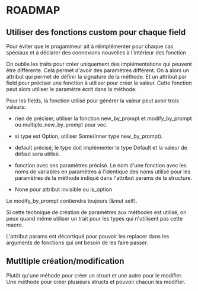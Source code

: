 # ROADMAP



## Utiliser des fonctions custom pour chaque field


Pour éviter que le progammeur ait à réimplémenter pour chaque cas spéciaux et à déclarer des connexions nouvelles à l'intérieur des fonction

On oublie les traits pour créer uniquement des implémentations qui peuvent être différente. Celà permet d'avoir des paramètres différent.
On a alors un attribut qui permet de définir la signature de la méthode.
Et un attribut par field pour préciser une fonction à utiliser pour créer la valeur. Cette fonction peut alors utiliser le paramètre écrit dans la méthode.

Pour les fields, la fonction utilisé pour générer la valeur peut avoir trois valeurs:

- rien de préciser, utiliser la fonction new_by_prompt et modify_by_prompt ou multiple_new_by_prompt pour vec.

- si type est Option, utiliser Some(inner type new_by_prompt).

- default précisé, le type doit implémenter le type Default et la valeur de défaut sera utilisé.

- fonction avec ses paramètres précisé. Le nom d'une fonction avec les noms de variables en paramètres à l'identique des noms utilisé pour les paramètres de la méthode indiqué dans l'attribut params de la structure.

- None pour attribut invisible ou is_option

Le modify_by_prompt contiendra toujours (&mut self).

Si cette technique de création de paramètres aux méthodes est utilisé, on peux quand même utiliser un trait pour les types qui n'utilisent pas cette macro.

L'attribut params est décortiqué pour pouvoir les replacer dans les arguments de fonctions qui ont besoin de les faire passer.


## Mutltiple création/modification

Plutôt qu'une méhode pour créer un struct et une autre pour le modifier.
Une méthode pour créer plusieurs structs et pouvoir chacun les modifier.